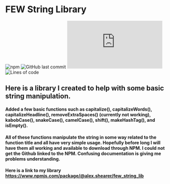 # FEW String Library


![npm](https://img.shields.io/npm/v/src?style=plastic)
![GitHub last commit](https://img.shields.io/github/last-commit/alexandershearer/FEW_String_Lib)
![GitHub file size in bytes](https://img.shields.io/github/size/alexandershearer/FEW_String_Lib/index.js)
![Lines of code](https://img.shields.io/tokei/lines/github/alexandershearer/FEW_String_Lib)

## Here is a library I created to help with some basic string manipulation.


#### Added a few basic functions such as capitalize(), capitalizeWords(), capitalizeHeadline(), removeExtraSpaces() (currently not working), kabobCase(), snakeCase(), camelCase(), shift(), makeHashTag(), and isEmpty(). 


#### All of these functions manipulate the string in some way related to the function title and all have very simple usage. Hopefully before long I will have them all working and available to download through NPM. I could not get the Github linked to the NPM. Confusing documentation is giving me problems understanding.

#### Here is a link to my library https://www.npmjs.com/package/@alex.shearer/few_string_lib
